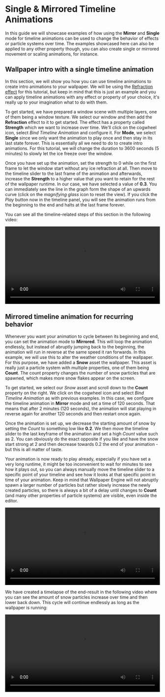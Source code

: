 # Single & Mirrored Timeline Animations

In this guide we will showcase examples of how using the **Mirror** and **Single** mode for timeline animations can be used to change the behavior of effects or particle systems over time. The examples showcased here can also be applied to any other property though, you can also create single or mirrored movement or scaling animations, for instance.

## Wallpaper intro with a single timeline animation

In this section, we will show you how you can use timeline animations to create intro animations to your wallpaper. We will be using the [Refraction effect](/wallpaper-engine-docs/scene/effects/effect/refraction) for this tutorial, but keep in mind that this is just an example and you can apply timeline animations with any effect or property of your choice, it's really up to your imagination what to do with them.

To get started, we have prepared a window scene with multiple layers, one of them being a window texture. We select our window and then add the **Refraction** effect to it to get started. The effect has a property called **Strength** which we want to increase over time. We'll click on the cogwheel icon, select *Bind Timeline Animation* and configure it. For **Mode**, we select **Single** since we only want the animation to play once and then stay in its last state forever. This is essentially all we need to do to create intro animations. For this tutorial, we will change the duration to 3600 seconds (5 minutes) to slowly let the ice freeze over the window.

Once you have set up the animation, set the strength to 0 while on the first frame to let the window start without any ice refraction at all. Then move to the timeline slider to the last frame of the animation and afterwards, increase the **Strength** to a higher value that you want to retain for the rest of the wallpaper runtime. In our case, we have selected a value of **0.3**. You can immediately see the line in the graph form the shape of an upwards curve (click on the *magnifying glass* icon to reset the view). If you click the *Play* button now in the timeline panel, you will see the animation runs from the beginning to the end and halts at the last frame forever.

You can see all the timeline-related steps of this section in the following video:

<video width="100%" controls>
  <source :src="$withBase('/videos/timeline_effect_ice.mp4')" type="video/mp4">
  Your browser does not support the video tag.
</video>

## Mirrored timeline animation for recurring behavior

Whenever you want your animation to cycle between its beginning and end, you can set the animation mode to **Mirrored**. This will loop the animation endlessly, but instead of abruptly jumping back to the beginning, the animation will run in reverse at the same speed it ran forwards. In this example, we will use this to alter the weather conditions of the wallpaper. For this purpose, we have added a **Snow** asset the wallpaper. This asset is really just a particle system with multiple properties, one of them being **Count**. The count property changes the number of snow particles that are spawned, which makes more snow flakes appear on the screen.

To get started, we select our *Snow* asset and scroll down to the **Count** property on the right. We click on the cogwheel icon and select *Bind Timeline Animation* as with previous examples. In this case, we configure the timeline animation in **Mirror** mode and set a time of 120 seconds. That means that after 2 minutes (120 seconds), the animation will stat playing in reverse again for another 120 seconds and then restart once again.

Once the animation is set up, we decrease the starting amount of snow by setting the *Count* to something low like **0.2**. We then move the timeline slider to the last keyframe of the animation and set a high *Count* value such as 2. You can obviously do the exact opposite if you like and have the snow start strong at 2 and then decrease towards 0.2 the end of your animation - but this is all matter of taste.

Your animation is now ready to play already, especially if you have set a very long runtime, it might be too inconvenient to wait for minutes to see how it plays out, so you can always manually move the timeline slider to a specific point of your timeline and see how it looks at that specific point in time of your animation. Keep in mind that Wallpaper Engine will not abruptly spawn a larger number of particles but rather slowly increase the newly created particles, so there is always a bit of a delay until changes to **Count** (and many other properties of particle systems) are visible, even inside the editor.

<video width="100%" controls>
  <source :src="$withBase('/videos/timeline_effect_count.mp4')" type="video/mp4">
  Your browser does not support the video tag.
</video>

We have created a timelapse of the end-result in the following video where you can see the amount of snow particles increase over time and then lower back down. This cycle will continue endlessly as long as the wallpaper is running:

<video width="100%" controls>
  <source :src="$withBase('/videos/timeline_effect_snow.mp4')" type="video/mp4">
  Your browser does not support the video tag.
</video>